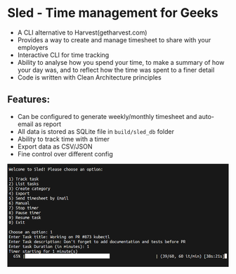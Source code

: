 # Sled - Time management for Geeks
- A CLI alternative to Harvest(getharvest.com)
- Provides a way to create and manage timesheet to share with your employers
- Interactive CLI for time tracking
- Ability to analyse how you spend your time, to make a summary of how your day was, and
  to reflect how the time was spent to a finer detail
- Code is written with Clean Architecture principles

## Features:
- Can be configured to generate weekly/monthly timesheet and auto-email as report
- All data is stored as SQLite file in `build/sled_db` folder
- Ability to track time with a timer
- Export data as CSV/JSON
- Fine control over different config

![sled-prompt](https://github.com/arvryna/sled/blob/main/res/sled-prompt.png)